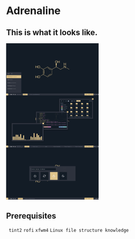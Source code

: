 # Adrenaline
## This is what it looks like.
<p>
<img src="https://raw.githubusercontent.com/thewickedkarma/Adrenaline/main/out.png" width="50%">

## Prerequisites
  ``` tint2```
  ```rofi```
  ```xfwm4```
  ```Linux file structure knowledge```
